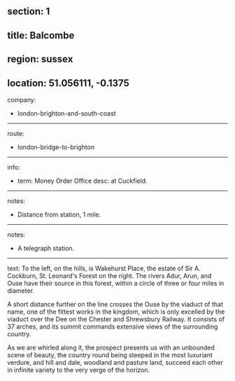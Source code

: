 section: 1
----
title: Balcombe
----
region: sussex
----
location: 51.056111, -0.1375
----
company:
- london-brighton-and-south-coast
----
route:
- london-bridge-to-brighton
----
info:
- term: Money Order Office
  desc: at Cuckfield.
----
notes:
- Distance from station, 1 mile.
----
notes:
- A telegraph station.
----
text: To the left, on the hills, is Wakehurst Place, the estate of Sir A. Cockburn, St. Leonard's Forest on the right. The rivers Adur, Arun, and Ouse have their source in this forest, within a circle of three or four miles in diameter.

A short distance further on the line crosses the Ouse by the viaduct of that name, one of the fittest works in the kingdom, which is only excelled by the viaduct over the Dee on the Chester and Shrewsbury Railway. It consists of 37 arches, and its summit commands extensive views of the surrounding country.

As we are whirled along it, the prospect presents us with an unbounded scene of beauty, the country round being steeped in the most luxuriant verdure, and hill and dale, woodland and pasture land, succeed each other in infinite variety to the very verge of the horizon.
